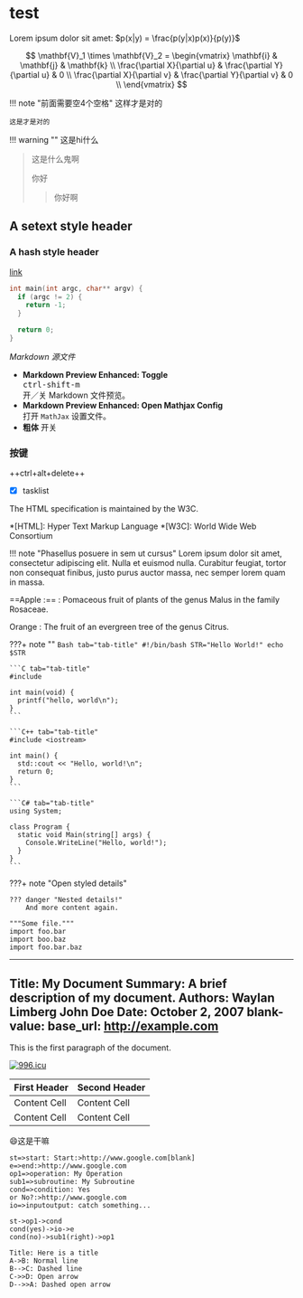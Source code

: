 
# test


Lorem ipsum dolor sit amet: $p(x|y) = \frac{p(y|x)p(x)}{p(y)}​$


$$
\mathbf{V}_1 \times \mathbf{V}_2 = \begin{vmatrix}
\mathbf{i} & \mathbf{j} & \mathbf{k} \\
\frac{\partial X}{\partial u} & \frac{\partial Y}{\partial u} & 0 \\
\frac{\partial X}{\partial v} & \frac{\partial Y}{\partial v} & 0 \\
\end{vmatrix}
$$



!!! note "前面需要空4个空格"
    这样才是对的

    这是才是对的


!!! warning ""
    这是hi什么

> 这是什么鬼啊
>
> 你好
>
> > 你好啊

## A setext style header

### A hash style header



<!-- [link](http://example.com){: class="foo bar" title="Some title!" } -->

[link](https://www.baidu.com 'baidu') 

```C++ hl_lines="1 3"
int main(int argc, char** argv) {
  if (argc != 2) {
    return -1;
  }

  return 0;
}
```
*Markdown 源文件*

- <strong>Markdown Preview Enhanced: Toggle</strong>  
  <kbd>ctrl-shift-m</kbd>  
  开／关 Markdown 文件预览。      
- <strong> Markdown Preview Enhanced: Open Mathjax Config </strong>  
  打开 `MathJax` 设置文件。  
- **粗体**
  开关  

### 按键

++ctrl+alt+delete++

- [x] tasklist  


The HTML specification
is maintained by the W3C.

*[HTML]: Hyper Text Markup Language
*[W3C]:  World Wide Web Consortium

!!! note "Phasellus posuere in sem ut cursus"
    Lorem ipsum dolor sit amet, consectetur adipiscing elit. Nulla et euismod
    nulla. Curabitur feugiat, tortor non consequat finibus, justo purus auctor
    massa, nec semper lorem quam in massa.

==Apple :==
:   Pomaceous fruit of plants of the genus Malus in
    the family Rosaceae.

Orange
:   The fruit of an evergreen tree of the genus Citrus.

???+ note ""
    ```Bash tab="tab-title"
    #!/bin/bash
    STR="Hello World!"
    echo $STR
    ```

    ```C tab="tab-title"
    #include 

    int main(void) {
      printf("hello, world\n");
    }
    ```

    ```C++ tab="tab-title"
    #include <iostream>

    int main() {
      std::cout << "Hello, world!\n";
      return 0;
    }
    ```

    ```C# tab="tab-title"
    using System;

    class Program {
      static void Main(string[] args) {
        Console.WriteLine("Hello, world!");
      }
    }
    ```

???+ note "Open styled details"

    ??? danger "Nested details!"
        And more content again.


```hl_lines="1 3" linenums="2"
"""Some file."""
import foo.bar
import boo.baz
import foo.bar.baz
```

---
Title:   My Document
Summary: A brief description of my document.
Authors: Waylan Limberg
         John Doe
Date:    October 2, 2007
blank-value:
base_url: http://example.com
---

This is the first paragraph of the document.

[![996.icu](https://img.shields.io/badge/link-996.icu-red.svg)](https://996.icu)

First Header  | Second Header
------------- | -------------
Content Cell  | Content Cell
Content Cell  | Content Cell

:smile:这是干嘛

```flow
st=>start: Start:>http://www.google.com[blank]
e=>end:>http://www.google.com
op1=>operation: My Operation
sub1=>subroutine: My Subroutine
cond=>condition: Yes
or No?:>http://www.google.com
io=>inputoutput: catch something...

st->op1->cond
cond(yes)->io->e
cond(no)->sub1(right)->op1
```

```sequence
Title: Here is a title
A->B: Normal line
B-->C: Dashed line
C->>D: Open arrow
D-->>A: Dashed open arrow
```

